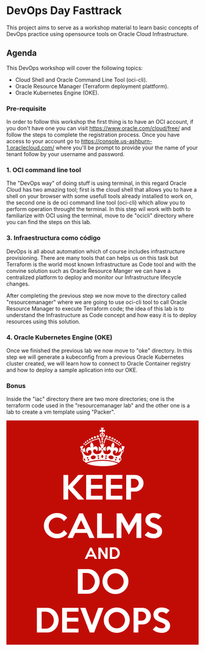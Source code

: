 # DevOps Day Fasttrack

This project aims to serve as a workshop material to learn basic concepts of DevOps practice using opensource tools on Oracle Cloud Infrastructure.

## Agenda

This DevOps workshop will cover the following topics:

- Cloud Shell and Oracle Command Line Tool (oci-cli).
- Oracle Resource Manager (Terraform deployment plattform).
- Oracle Kubernetes Engine (OKE).

### Pre-requisite

In order to follow this workshop the first thing is to have an OCI account, if you don't have one you can visit https://www.oracle.com/cloud/free/ and follow the steps to complete the registration process. Once you have access to your account go to https://console.us-ashburn-1.oraclecloud.com/ where you'll be prompt to provide your the name of your tenant follow by your username and password.


### 1. OCI command line tool

The "DevOps way" of doing stuff is using terminal, in this regard Oracle Cloud has two amazing tool; first is the cloud shell that allows you to have a shell on your browser with some usefull tools already installed to work on, the second one is de oci command line tool (oci-cli) which allow you to perform operation throught the terminal. In this step wil work with both to familiarize with OCI using the terminal, move to de "ocicli" directory where you can find the steps on this lab.

### 3. Infraestructura como código

DevOps is all about automation which of course includes infrastructure provisioning. There are many tools that can helps us on this task but Terraform is the world most known Infrastructure as Code tool and with the convine solution such as Oracle Resource Manger we can have a centralized platform to deploy and monitor our Infrastructure lifecycle changes. 

After completing the previous step we now move to the directory called "resourcemanager" where we are going to use oci-cli tool to call Oracle Resource Manager to execute Terraform code; the idea of this lab is to understand the Infrastructure as Code concept and how easy it is to deploy resources using this solution. 

### 4. Oracle Kubernetes Engine (OKE)

Once we finished the previous lab we now move to "oke" directory. In this step we will generate a kubeconfig from a previous Oracle Kubernetes cluster created, we will learn how to connect to Oracle Container registry and how to deploy a sample aplication into our OKE. 

### Bonus

Inside the "iac" directory there are two more directories; one is the terraform code used in the "resourcemanager lab" and the other one is a lab to create a vm template using "Packer".

![keepcalm](/img/keep-calms-and-do-devops.png)





